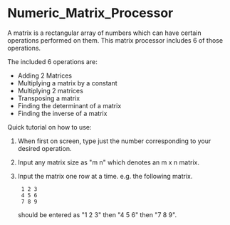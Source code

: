 # Numeric_Matrix_Processor
A matrix is a rectangular array of numbers which can have certain operations performed on them. This matrix processor includes 6 of those operations.

The included 6 operations are:

- Adding 2 Matrices
- Multiplying a matrix by a constant
- Multiplying 2 matrices
- Transposing a matrix
- Finding the determinant of a matrix
- Finding the inverse of a matrix 

Quick tutorial on how to use:

1. When first on screen, type just the number corresponding to your desired operation.
2. Input any matrix size as "m n" which denotes an m x n matrix.
3. Input the matrix one row at a time. e.g. the following matrix.

        1 2 3
        4 5 6
        7 8 9

   should be entered as "1 2 3" then "4 5 6" then "7 8 9".
